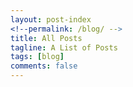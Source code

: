 ```yaml
---
layout: post-index
<!--permalink: /blog/ -->
title: All Posts
tagline: A List of Posts
tags: [blog]
comments: false
---
```


